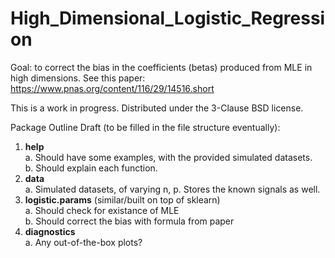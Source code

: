 # High_Dimensional_Logistic_Regression

Goal: to correct the bias in the coefficients (betas) produced from MLE in high dimensions.  See this paper: https://www.pnas.org/content/116/29/14516.short

This is a work in progress. Distributed under the 3-Clause BSD license.

Package Outline Draft (to be filled in the file structure eventually):

1. **help**  
   a. Should have some examples, with the provided simulated datasets.  
   b. Should explain each function.
2. **data**  
   a. Simulated datasets, of varying n, p. Stores the known signals as well.  
3. **logistic.params** (similar/built on top of sklearn)  
   a. Should check for existance of MLE  
   b. Should correct the bias with formula from paper  
4. **diagnostics**  
   a. Any out-of-the-box plots?  

